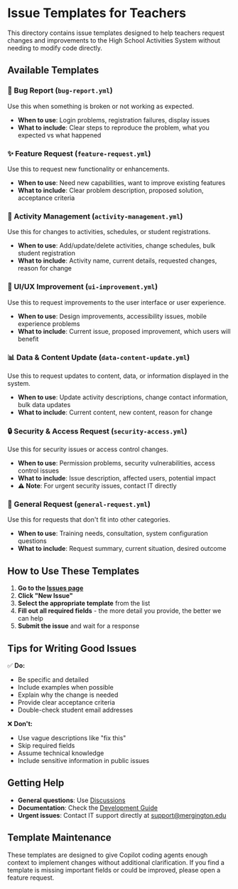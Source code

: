 # Issue Templates for Teachers

This directory contains issue templates designed to help teachers request changes and improvements to the High School Activities System without needing to modify code directly.

## Available Templates

### 🐛 Bug Report (`bug-report.yml`)
Use this when something is broken or not working as expected.
- **When to use**: Login problems, registration failures, display issues
- **What to include**: Clear steps to reproduce the problem, what you expected vs what happened

### ✨ Feature Request (`feature-request.yml`) 
Use this to request new functionality or enhancements.
- **When to use**: Need new capabilities, want to improve existing features
- **What to include**: Clear problem description, proposed solution, acceptance criteria

### 📅 Activity Management (`activity-management.yml`)
Use this for changes to activities, schedules, or student registrations.
- **When to use**: Add/update/delete activities, change schedules, bulk student registration
- **What to include**: Activity name, current details, requested changes, reason for change

### 🎨 UI/UX Improvement (`ui-improvement.yml`)
Use this to request improvements to the user interface or user experience.
- **When to use**: Design improvements, accessibility issues, mobile experience problems
- **What to include**: Current issue, proposed improvement, which users will benefit

### 📊 Data & Content Update (`data-content-update.yml`)
Use this to request updates to content, data, or information displayed in the system.
- **When to use**: Update activity descriptions, change contact information, bulk data updates
- **What to include**: Current content, new content, reason for change

### 🔒 Security & Access Request (`security-access.yml`)
Use this for security issues or access control changes.
- **When to use**: Permission problems, security vulnerabilities, access control issues
- **What to include**: Issue description, affected users, potential impact
- **⚠️ Note**: For urgent security issues, contact IT directly

### 📝 General Request (`general-request.yml`)
Use this for requests that don't fit into other categories.
- **When to use**: Training needs, consultation, system configuration questions
- **What to include**: Request summary, current situation, desired outcome

## How to Use These Templates

1. **Go to the [Issues page](../../issues)**
2. **Click "New Issue"**
3. **Select the appropriate template** from the list
4. **Fill out all required fields** - the more detail you provide, the better we can help
5. **Submit the issue** and wait for a response

## Tips for Writing Good Issues

✅ **Do:**
- Be specific and detailed
- Include examples when possible
- Explain why the change is needed
- Provide clear acceptance criteria
- Double-check student email addresses

❌ **Don't:**
- Use vague descriptions like "fix this"
- Skip required fields
- Assume technical knowledge
- Include sensitive information in public issues

## Getting Help

- **General questions**: Use [Discussions](../../discussions)
- **Documentation**: Check the [Development Guide](../../blob/main/docs/how-to-develop.md)
- **Urgent issues**: Contact IT support directly at support@mergington.edu

## Template Maintenance

These templates are designed to give Copilot coding agents enough context to implement changes without additional clarification. If you find a template is missing important fields or could be improved, please open a feature request.